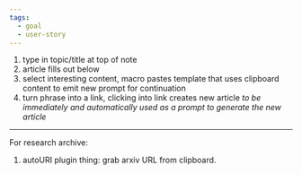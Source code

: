 ```yaml
---
tags:
  - goal
  - user-story
---
```

1. type in topic/title at top of note
2. article fills out below
3. select interesting content, macro pastes template that uses clipboard content to emit new prompt for continuation
4. turn phrase into a link, clicking into link creates new article *to be immediately and automatically used as a prompt to generate the new article*
---

For research archive:

1. autoURI plugin thing: grab arxiv URL from clipboard.

